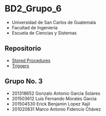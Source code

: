 # **BD2_Grupo_6**
- Universidad de San Carlos de Guatemala
- Facultad de Ingenieria
- Escuela de Ciencias y Sistemas

## Repositorio
- [Stored Procedures](</Stored Procedure>)
- [Triggers](</Triggers>)

## **Grupo No. 3**
- 201318652	Gonzalo Antonio García Solares
- 201503612	Luis Fernando Morales Garcia
- 201504530	Erick Benjamin Lopez Xajil
- 201020831	Marco Antonio Fidencio Chávez 